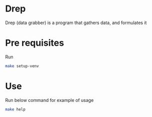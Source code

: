 # Drep
Drep (data grabber) is a program that gathers data, and formulates it


# Pre requisites
Run
```bash
make setup-venv
```

# Use
Run below command for example of usage
```bash
make help
```

